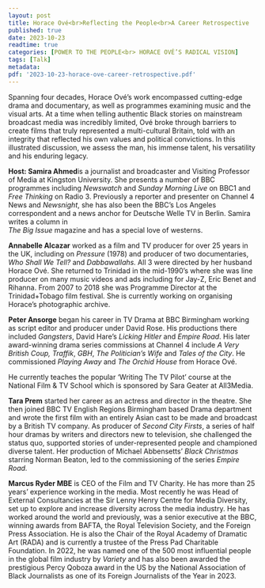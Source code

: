 ```yaml
---
layout: post
title: Horace Ové<br>Reflecting the People<br>A Career Retrospective
published: true
date: 2023-10-23
readtime: true
categories: [POWER TO THE PEOPLE<br> HORACE OVÉ’S RADICAL VISION]
tags: [Talk]
metadata: 
pdf: '2023-10-23-horace-ove-career-retrospective.pdf'
---
```


Spanning four decades, Horace Ové’s work encompassed cutting-edge drama and documentary, as well as programmes examining music and the visual arts. At a time when telling authentic Black stories on mainstream broadcast media was incredibly limited, Ové broke through barriers to create films that truly represented a multi-cultural Britain, told with an integrity that reflected his own values and political convictions. In this illustrated discussion, we assess the man, his immense talent, his versatility and his enduring legacy.

**Host: Samira Ahmed**is a journalist and broadcaster and Visiting Professor of Media at Kingston University. She presents a number of BBC programmes including _Newswatch_ and _Sunday Morning Live_ on BBC1 and _Free Thinking_ on Radio 3. Previously a reporter and presenter on Channel 4 News and _Newsnight_, she has also been the BBC’s Los Angeles correspondent and a news anchor for Deutsche Welle TV in Berlin. Samira writes a column in  
_The Big Issue_ magazine and has a special love of westerns.

**Annabelle Alcazar** worked as a film and TV producer for over 25 years in the UK, including on _Pressure_ (1978) and producer of two documentaries, _Who Shall We Tell?_ and _Dabbawallahs._ All 3 were directed by her husband Horace Ové. She returned to Trinidad in the mid-1990’s where she was line producer on many music videos and ads including for Jay-Z, Eric Benet and Rihanna. From 2007 to 2018 she was Programme Director at the Trinidad+Tobago film festival. She is currently working on organising Horace’s photographic archive.

**Peter Ansorge** began his career in TV Drama at BBC Birmingham working as script editor and producer under David Rose. His productions there included _Gangsters_, David Hare’s _Licking Hitler_ and _Empire Road_. His later award-winning drama series commissions at Channel 4 include _A Very British Coup, Traffik_, _GBH_, _The Politician’s Wife_ and _Tales of the City_. He commissioned _Playing Away_ and _The Orchid House_ from Horace Ové.

He currently teaches the popular ‘Writing The TV Pilot’ course at the National Film & TV School which is sponsored by Sara Geater at All3Media.

**Tara Prem** started her career as an actress and director in the theatre. She then joined BBC TV English Regions Birmingham based Drama department and wrote the first film with an entirely Asian cast to be made and broadcast by a British TV company. As producer of _Second City Firsts_, a series of half hour dramas by writers and directors new to television, she challenged the status quo, supported stories of under-represented people and championed diverse talent. Her production of Michael Abbensetts’ _Black Christmas_ starring Norman Beaton, led to the commissioning of the series _Empire Road._

**Marcus Ryder MBE** is CEO of the Film and TV Charity. He has more than 25 years’ experience working in the media. Most recently he was Head of External Consultancies at the Sir Lenny Henry Centre for Media Diversity, set up to explore and increase diversity across the media industry. He has worked around the world and previously, was a senior executive at the BBC, winning awards from BAFTA, the Royal Television Society, and the Foreign Press Association. He is also the Chair of the Royal Academy of Dramatic Art (RADA) and is currently a trustee of the Press Pad Charitable Foundation. In 2022, he was named one of the 500 most influential people in the global film industry by _Variety_ and has also been awarded the prestigious Percy Qoboza award in the US by the National Association of Black Journalists as one of its Foreign Journalists of the Year in 2023.
<!--stackedit_data:
eyJoaXN0b3J5IjpbLTE3MzA4MzgxNTAsLTY4NzE1MzE4MF19
-->